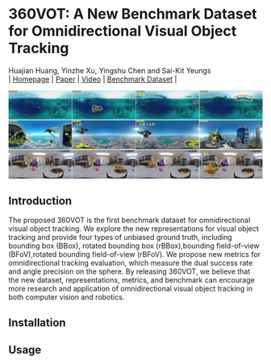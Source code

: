 # 360VOT: A New Benchmark Dataset for Omnidirectional Visual Object Tracking
Huajian Huang, Yinzhe Xu, Yingshu Chen and Sai-Kit Yeungs <br>
| [Homepage]() | [Paper]() |
[Video]() | [Benchmark Dataset]() |

![image](asset/teaser.jpg "360VOT")

## Introduction
The proposed 360VOT is the first benchmark dataset for omnidirectional visual object tracking. We explore the new representations for visual object
tracking and provide four types of unbiased ground truth, including <span style="color:(48, 188, 227)">bounding box (BBox)</span>, <span style="color:(121, 224, 167)">rotated bounding box (rBBox)</span>,<span style="color:(224, 161, 101)">bounding field-of-view (BFoV)</span>,<span style="color:(224, 107, 96)">rotated bounding field-of-view (rBFoV)</span>. We propose new metrics for omnidirectional tracking evaluation, which measure the dual success rate and angle precision on the sphere. By releasing 360VOT, we believe that the new dataset, representations, metrics, and benchmark can encourage more research and application of omnidirectional visual object tracking in both computer vision and robotics.

## Installation


## Usage

### 